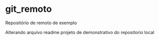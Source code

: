 # git_remoto
Repositório de remoto de exemplo

Alterando arquivo readme
projeto de demonstrativo do repositorio local
